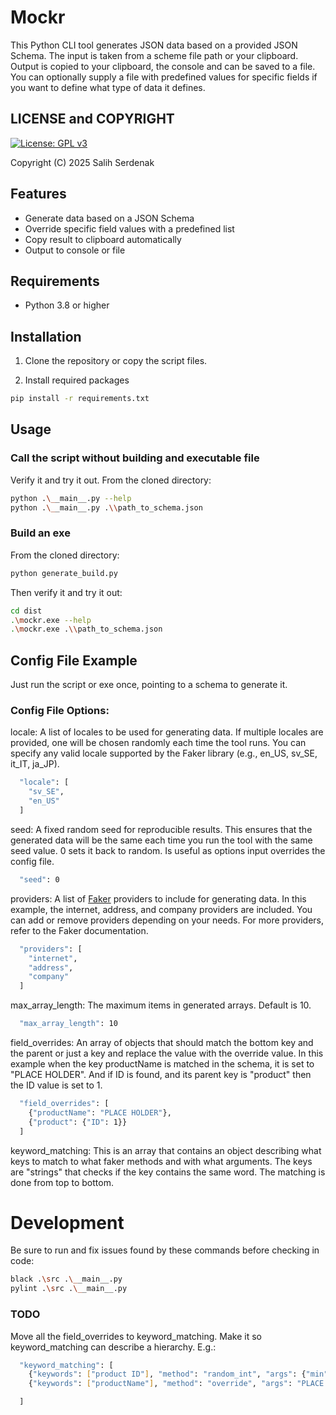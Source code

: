 <!-- Keywords: json schema, mockr, data generator, data faker, fake data, mock data, test data, synthetic data, offline, generator -->

# Mockr
This Python CLI tool generates JSON data based on a provided JSON Schema. The input is taken from a scheme file path or your clipboard. Output is copied to your clipboard, the console and can be saved to a file. You can optionally supply a file with predefined values for specific fields if you want to define what type of data it defines. 

## LICENSE and COPYRIGHT
[![License: GPL v3](https://img.shields.io/badge/License-GPLv3-blue.svg)](https://www.gnu.org/licenses/gpl-3.0)

Copyright (C) 2025 Salih Serdenak

## Features
- Generate data based on a JSON Schema
- Override specific field values with a predefined list
- Copy result to clipboard automatically
- Output to console or file

## Requirements
- Python 3.8 or higher

## Installation

1. Clone the repository or copy the script files.

2. Install required packages
```bash
pip install -r requirements.txt
```
## Usage 
### Call the script without building and executable file
Verify it and try it out. From the cloned directory:
```bash
python .\__main__.py --help
python .\__main__.py .\\path_to_schema.json
```

### Build an exe
From the cloned directory:
```bash
python generate_build.py
```

Then verify it and try it out:
```bash
cd dist
.\mockr.exe --help
.\mockr.exe .\\path_to_schema.json
```

## Config File Example
Just run the script or exe once, pointing to a schema to generate it.

### Config File Options:
locale: A list of locales to be used for generating data. If multiple locales are provided, one will be chosen randomly each time the tool runs. You can specify any valid locale supported by the Faker library (e.g., en_US, sv_SE, it_IT, ja_JP).

```bash
  "locale": [
    "sv_SE", 
    "en_US"
  ]
```

seed: A fixed random seed for reproducible results. This ensures that the generated data will be the same each time you run the tool with the same seed value. 0 sets it back to random. Is useful as options input overrides the config file.

```bash
  "seed": 0
```

providers: A list of [Faker](https://pypi.org/project/Faker) providers to include for generating data. In this example, the internet, address, and company providers are included. You can add or remove providers depending on your needs. For more providers, refer to the Faker documentation.

```bash
  "providers": [
    "internet",
    "address",
    "company"
  ]
```

max_array_length: The maximum items in generated arrays. Default is 10.
```bash
  "max_array_length": 10
```

field_overrides: An array of objects that should match the bottom key and the parent or just a key and replace the value with the override value. In this example when the key productName is matched in the schema, it is set to "PLACE HOLDER". And if ID is found, and its parent key is "product" then the ID value is set to 1.
```bash
  "field_overrides": [
    {"productName": "PLACE HOLDER"},
    {"product": {"ID": 1}}
  ]
```

keyword_matching: This is an array that contains an object describing what keys to match to what faker methods and with what arguments. The keys are "strings" that checks if the key contains the same word. The matching is done from top to bottom.



# Development
Be sure to run and fix issues found by these commands before checking in code:
```bash
black .\src .\__main__.py
pylint .\src .\__main__.py  
```

### TODO
Move all the field_overrides to keyword_matching.
Make it so keyword_matching can describe a hierarchy. E.g.:
```bash
  "keyword_matching": [
    {"keywords": ["product ID"], "method": "random_int", "args": {"min": 0, "max": 100}},
    {"keywords": ["productName"], "method": "override", "args": "PLACE HOLDER"},

  ]
```
